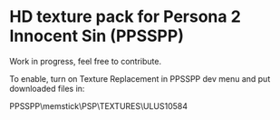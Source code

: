 # HD texture pack for Persona 2 Innocent Sin (PPSSPP)

Work in progress, feel free to contribute.

To enable, turn on Texture Replacement in PPSSPP dev menu and put downloaded files in:

PPSSPP\memstick\PSP\TEXTURES\ULUS10584

